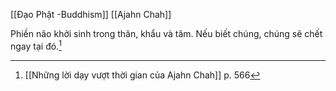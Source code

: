 [[Đạo Phật -Buddhism]]
[[Ajahn Chah]]

Phiền não khởi sinh trong thân, khẩu và tâm. Nếu biết chúng, chúng sẽ chết ngay tại đó.[^1] 
[^1]: [[Những lời dạy vượt thời gian của Ajahn Chah]] p. 566